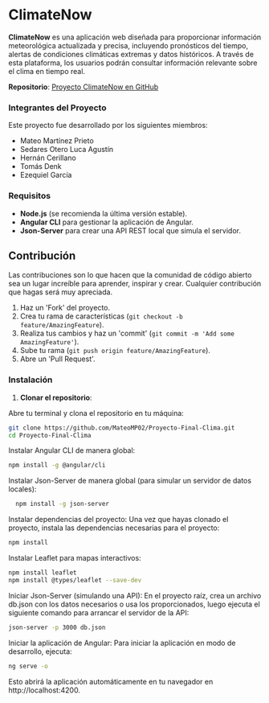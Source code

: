 # ClimateNow

**ClimateNow** es una aplicación web diseñada para proporcionar información meteorológica actualizada y precisa, incluyendo pronósticos del tiempo, alertas de condiciones climáticas extremas y datos históricos. A través de esta plataforma, los usuarios podrán consultar información relevante sobre el clima en tiempo real.

**Repositorio**: [Proyecto ClimateNow en GitHub](https://github.com/MateoMP02/Proyecto-Final-Clima.git)

### Integrantes del Proyecto
Este proyecto fue desarrollado por los siguientes miembros:

- Mateo Martínez Prieto
- Sedares Otero Luca Agustín
- Hernán Cerillano
- Tomás Denk
- Ezequiel García

### Requisitos

- **Node.js** (se recomienda la última versión estable).
- **Angular CLI** para gestionar la aplicación de Angular.
- **Json-Server** para crear una API REST local que simula el servidor.

## Contribución
Las contribuciones son lo que hacen que la comunidad de código abierto sea un lugar increíble para aprender, inspirar y crear. Cualquier contribución que hagas será muy apreciada.

1. Haz un 'Fork' del proyecto.
2. Crea tu rama de características (`git checkout -b feature/AmazingFeature`).
3. Realiza tus cambios y haz un 'commit' (`git commit -m 'Add some AmazingFeature'`).
4. Sube tu rama (`git push origin feature/AmazingFeature`).
5. Abre un 'Pull Request'.
### Instalación

1. **Clonar el repositorio**:
   
Abre tu terminal y clona el repositorio en tu máquina:
   
```sh
git clone https://github.com/MateoMP02/Proyecto-Final-Clima.git
cd Proyecto-Final-Clima
```


Instalar Angular CLI de manera global:
```sh
npm install -g @angular/cli
```
Instalar Json-Server de manera global (para simular un servidor de datos locales):
```sh
  npm install -g json-server
```

Instalar dependencias del proyecto:
Una vez que hayas clonado el proyecto, instala las dependencias necesarias para el proyecto:
```sh
npm install
```
Instalar Leaflet para mapas interactivos:
```sh
npm install leaflet
npm install @types/leaflet --save-dev
```

Iniciar Json-Server (simulando una API):
En el proyecto raíz, crea un archivo db.json con los datos necesarios o usa los proporcionados, luego ejecuta el siguiente comando para arrancar el servidor de la API:
```sh
json-server -p 3000 db.json
```

Iniciar la aplicación de Angular:
Para iniciar la aplicación en modo de desarrollo, ejecuta:
```sh
ng serve -o
```
Esto abrirá la aplicación automáticamente en tu navegador en http://localhost:4200.
